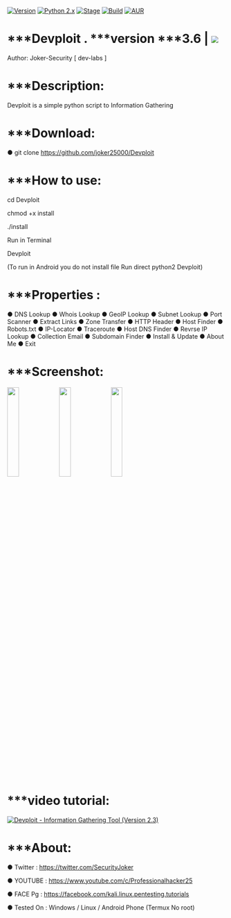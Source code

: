 [![Version](https://img.shields.io/badge/Devploit-v2.3-brightgreen.svg?maxAge=259200)]()
[![Python 2.x](https://img.shields.io/badge/python-2.x-blue.svg)]()
[![Stage](https://img.shields.io/badge/Release-Stable-brightgreen.svg)]()
[![Build](https://img.shields.io/badge/Supported_OS-Ubuntu,Kali,Mint,Parrot-blue,Windows,Android.svg)]()
[![AUR](https://img.shields.io/aur/license/yaourt.svg)]()
# ***Devploit . ***version ***3.6 | <img src="https://img.shields.io/badge/i-Devploit-red.svg">

   Author: Joker-Security [ dev-labs ]

# ***Description:

Devploit is a simple python script to Information Gathering 

# ***Download:

● git clone https://github.com/joker25000/Devploit

# ***How to use:

cd Devploit

chmod +x install

./install

Run in Terminal 

Devploit

(To run in Android you do not install file Run direct python2 Devploit)
# ***Properties :

● DNS Lookup 
● Whois Lookup
● GeoIP Lookup
● Subnet Lookup
● Port Scanner
● Extract Links 
● Zone Transfer
● HTTP Header
● Host Finder
● Robots.txt
● IP-Locator
● Traceroute
● Host DNS Finder
● Revrse IP Lookup
● Collection Email
● Subdomain Finder 
● Install & Update
● About Me 
● Exit

# ***Screenshot:

<img src="https://i.imgur.com/k0XG34B.png" width="23%"></img> <img src="https://i.imgur.com/ha7mhPV.png" width="23%"></img> <img src="https://i.imgur.com/n85V8qw.png" width="23%"></img> 


# ***video tutorial:

[![ Devploit - Information Gathering Tool (Version 2.3) ](https://i.ytimg.com/vi/jJ9cZ-IcLg4/hqdefault.jpg)](https://www.youtube.com/watch?v=jJ9cZ-IcLg4)

# ***About:
● Twitter : https://twitter.com/SecurityJoker

● YOUTUBE : https://www.youtube.com/c/Professionalhacker25

● FACE Pg : https://facebook.com/kali.linux.pentesting.tutorials

● Tested On : Windows / Linux / Android Phone (Termux No root)

